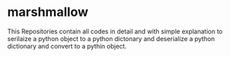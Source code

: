 # marshmallow
This Repositories contain all codes in detail and with simple explanation to serilaize a python object to a python dictonary and deserialize a python dictionary and convert to a pythin object.
